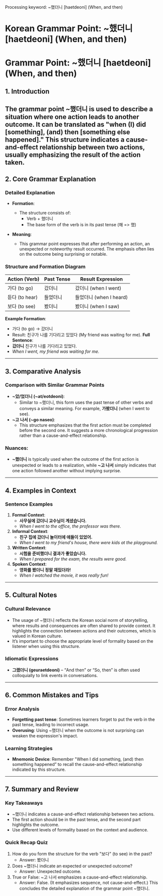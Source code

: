 Processing keyword: ~했더니 [haetdeoni] (When, and then)
# Korean Grammar Point: ~했더니 [haetdeoni] (When, and then)
# Grammar Point: ~했더니 [haetdeoni] (When, and then)
## 1. Introduction
The grammar point ~했더니 is used to describe a situation where one action leads to another outcome. It can be translated as "when (I) did [something], (and) then [something else happened]." This structure indicates a cause-and-effect relationship between two actions, usually emphasizing the result of the action taken.
---
## 2. Core Grammar Explanation
### Detailed Explanation
- **Formation**: 
  - The structure consists of:
    - Verb + 했더니
    - The base form of the verb is in its past tense (해 => 했)
  
- **Meaning**:
  - This grammar point expresses that after performing an action, an unexpected or noteworthy result occurred. The emphasis often lies on the outcome being surprising or notable.
### Structure and Formation Diagram
| Action (Verb) | Past Tense | Result Expression |
|---------------|------------|-------------------|
| 가다 (to go)  | 갔더니    | 갔더니 (when I went) |
| 듣다 (to hear)| 들었더니  | 들었더니 (when I heard) |
| 보다 (to see) | 봤더니    | 봤더니 (when I saw) |
**Example Formation**:
- 가다 (to go) → 갔더니
- Result: 친구가 나를 기다리고 있었다 (My friend was waiting for me).
**Full Sentence**: 
- **갔더니** 친구가 나를 기다리고 있었다.
- *When I went, my friend was waiting for me.*
---
## 3. Comparative Analysis
### Comparison with Similar Grammar Points
- **~았/었더니 (~at/eotdeoni)**:
  - Similar to ~했더니, this form uses the past tense of other verbs and conveys a similar meaning. For example, **가봤더니** (when I went to see). 
- **~고 나서 (~go naseo)**:
  - This structure emphasizes that the first action must be completed before the second one. It suggests a more chronological progression rather than a cause-and-effect relationship.
### Nuances:
- **~했더니** is typically used when the outcome of the first action is unexpected or leads to a realization, while **~고 나서** simply indicates that one action followed another without implying surprise.
---
## 4. Examples in Context
### Sentence Examples
1. **Formal Context**:
   - **사무실에 갔더니 교수님이 계셨습니다.**
   - *When I went to the office, the professor was there.*
2. **Informal Context**:
   - **친구 집에 갔더니 놀이터에 애들이 있었어.**
   - *When I went to my friend's house, there were kids at the playground.*
3. **Written Context**:
   - **시험을 준비했더니 결과가 좋았습니다.**
   - *When I prepared for the exam, the results were good.*
4. **Spoken Context**:
   - **영화를 봤더니 정말 재밌더라!**
   - *When I watched the movie, it was really fun!*
---
## 5. Cultural Notes
### Cultural Relevance
- The usage of ~했더니 reflects the Korean social norm of storytelling, where results and consequences are often shared to provide context. It highlights the connection between actions and their outcomes, which is valued in Korean culture.
- It’s important to choose the appropriate level of formality based on the listener when using this structure.
### Idiomatic Expressions
- **그랬더니 (geuraetdeoni)** – “And then” or “So, then” is often used colloquially to link events in conversations.
---
## 6. Common Mistakes and Tips
### Error Analysis
- **Forgetting past tense**: Sometimes learners forget to put the verb in the past tense, leading to incorrect usage.
- **Overusing**: Using ~했더니 when the outcome is not surprising can weaken the expression's impact.
### Learning Strategies
- **Mnemonic Device**: Remember "When I did something, (and) then something happened” to recall the cause-and-effect relationship indicated by this structure.
---
## 7. Summary and Review
### Key Takeaways
- ~했더니 indicates a cause-and-effect relationship between two actions. 
- The first action should be in the past tense, and the second part highlights the outcome.
- Use different levels of formality based on the context and audience.
### Quick Recap Quiz
1. How do you form the structure for the verb "보다" (to see) in the past?
   - Answer: 봤더니
2. Does ~했더니 indicate an expected or unexpected outcome?
   - Answer: Unexpected outcome.
3. True or False: ~고 나서 emphasizes a cause-and-effect relationship.
   - Answer: False. (It emphasizes sequence, not cause-and-effect.) 
This concludes the detailed explanation of the grammar point ~했더니.
